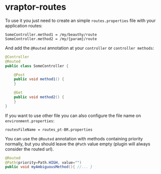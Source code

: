vraptor-routes
==============

To use it you just need to create an simple `routes.properties` file with 
your application routes:

```
SomeController.method1 = /my/beauthy/route
SomeController.method2 = /my/{param}/route
```

And add the `@Routed` annotation at your `controller` or `controller methods`:

```java
@Controller 
@Routed
public class SomeController {

	@Post 
	public void method1() {
	}

	@Get 
	public void method2() {
	}
}
```

If you want to use other file you can also configure the file name on `environment.properties`:

```
routesFileName = routes_pt-BR.properties
```

You can use the `@Routed` annotation with methods containing priority normally, but you should leave the `@Path` value empty (plugin will always consider the routed url).

```java
@Routed
@Path(priority=Path.HIGH, value="")
public void myAmbiguousMethod(){ //... }
```




